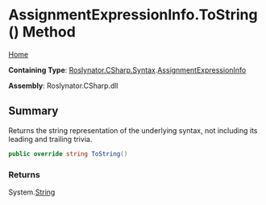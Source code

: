 <a name="_top"></a>

# AssignmentExpressionInfo\.ToString\(\) Method

[Home](../../../../../README.md#_top)

**Containing Type**: [Roslynator.CSharp.Syntax](../../README.md#_top)\.[AssignmentExpressionInfo](../README.md#_top)

**Assembly**: Roslynator\.CSharp\.dll

## Summary

Returns the string representation of the underlying syntax, not including its leading and trailing trivia\.

```csharp
public override string ToString()
```

### Returns

System\.[String](https://docs.microsoft.com/en-us/dotnet/api/system.string)

